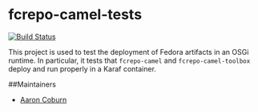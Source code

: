 # fcrepo-camel-tests

[![Build Status](https://travis-ci.org/fcrepo4-exts/fcrepo-camel-tests.png?branch=master)](https://travis-ci.org/fcrepo4-exts/fcrepo-camel-tests)

This project is used to test the deployment of Fedora artifacts in an OSGi runtime. In particular,
it tests that `fcrepo-camel` and `fcrepo-camel-toolbox` deploy and run properly in a Karaf container.

##Maintainers

  * [Aaron Coburn](https://github.com/acoburn)

